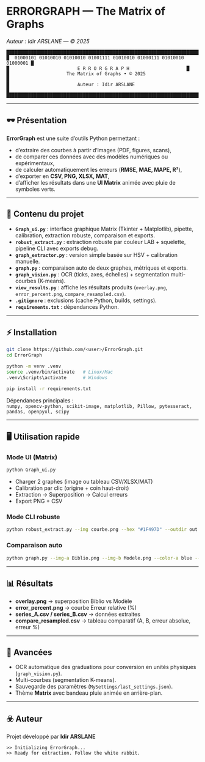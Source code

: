 # ERRORGRAPH — The Matrix of Graphs  
*Auteur : Idir ARSLANE — © 2025*

```
████████████████████████████████████████████████████████████████████████
█  01000101 01010010 01010010 01001111 01010010 01000111 01010010 01000001 █
█                         E R R O R G R A P H                     █
█                     The Matrix of Graphs • © 2025                       █
█                         Auteur : Idir ARSLANE                           █
████████████████████████████████████████████████████████████████████████
```

---

## 🕶️ Présentation
**ErrorGraph** est une suite d’outils Python permettant :  
- d’extraire des courbes à partir d’images (PDF, figures, scans),  
- de comparer ces données avec des modèles numériques ou expérimentaux,  
- de calculer automatiquement les erreurs (**RMSE, MAE, MAPE, R²**),  
- d’exporter en **CSV, PNG, XLSX, MAT**,  
- d’afficher les résultats dans une **UI Matrix** animée avec pluie de symboles verts.

---

## 📂 Contenu du projet

- **`Graph_ui.py`** : interface graphique Matrix (Tkinter + Matplotlib), pipette, calibration, extraction robuste, comparaison et exports.  
- **`robust_extract.py`** : extraction robuste par couleur LAB + squelette, pipeline CLI avec exports debug.  
- **`graph_extractor.py`** : version simple basée sur HSV + calibration manuelle.  
- **`graph.py`** : comparaison auto de deux graphes, métriques et exports.  
- **`graph_vision.py`** : OCR (ticks, axes, échelles) + segmentation multi-courbes (K-means).  
- **`view_results.py`** : affiche les résultats produits (`overlay.png`, `error_percent.png`, `compare_resampled.csv`).  
- **`.gitignore`** : exclusions (cache Python, builds, settings).  
- **`requirements.txt`** : dépendances Python.  

---

## ⚡ Installation

```bash
git clone https://github.com/<user>/ErrorGraph.git
cd ErrorGraph

python -m venv .venv
source .venv/bin/activate   # Linux/Mac
.venv\Scripts\activate      # Windows

pip install -r requirements.txt
```

Dépendances principales :  
`numpy, opencv-python, scikit-image, matplotlib, Pillow, pytesseract, pandas, openpyxl, scipy`

---

## 🖥️ Utilisation rapide

### Mode UI (Matrix)
```bash
python Graph_ui.py
```
- Charger 2 graphes (image ou tableau CSV/XLSX/MAT)  
- Calibration par clic (origine + coin haut-droit)  
- Extraction → Superposition → Calcul erreurs  
- Export PNG + CSV  

### Mode CLI robuste
```bash
python robust_extract.py --img courbe.png --hex "#1F497D" --outdir out --debug
```

### Comparaison auto
```bash
python graph.py --img-a Biblio.png --img-b Modele.png --color-a blue --color-b blue --outdir out
```

---

## 📊 Résultats

- **overlay.png** → superposition Biblio vs Modèle  
- **error_percent.png** → courbe Erreur relative (%)  
- **series_A.csv / series_B.csv** → données extraites  
- **compare_resampled.csv** → tableau comparatif (A, B, erreur absolue, erreur %)  

---

## 🧩 Avancées
- OCR automatique des graduations pour conversion en unités physiques (`graph_vision.py`).  
- Multi-courbes (segmentation K-means).  
- Sauvegarde des paramètres (`MySettings/last_settings.json`).  
- Thème **Matrix** avec bandeau pluie animée en arrière-plan.  

---

## ☣️ Auteur
Projet développé par **Idir ARSLANE**

```
>> Initializing ErrorGraph...
>> Ready for extraction. Follow the white rabbit.
```
